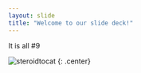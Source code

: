 ```yaml
---
layout: slide
title: "Welcome to our slide deck!"
---
```


It is all #9 

![steroidtocat](https://octodex.github.com/images/steroidtocat.png)
{: .center}
